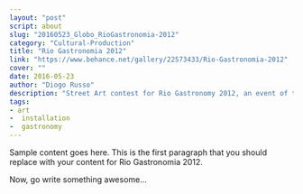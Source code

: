 ```yaml
---
layout: "post"
script: about
slug: "20160523_Globo_RioGastronomia-2012"
category: "Cultural-Production"
title: "Rio Gastronomia 2012"
link: "https://www.behance.net/gallery/22573433/Rio-Gastronomia-2012"
cover: ""
date: 2016-05-23
author: "Diogo Russo"
description: "Street Art contest for Rio Gastronomy 2012, an event of the newspaper O Globo. The aim of the competition was to make art exhibitions in the city of Rio de Janeiro to publicize the event. All works should address the theme cuisine. The project included the dissemination of a competition in order to select art works that were produced in partnership with the company Dream Factory. The Urban Grafitti + Intallation exhibitions happened at Lagoa Rodrigo de Freitas and the park Our Lady of Peace in Ipanema. XX panels were produced by different artists on the theme cuisine."
tags:
- art
-  installation
-  gastronomy
---
```

 
Sample content goes here. This is the first paragraph that you should replace with your content for Rio Gastronomia 2012.
 
Now, go write something awesome...
